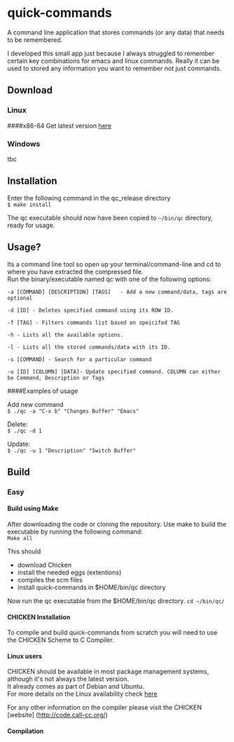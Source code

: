 # quick-commands
A command line application that stores commands (or any data) that needs to be remembered.   

I developed this small app just because I always struggled to remember certain key combinations for emacs and linux commands. Really it can be used to stored any information you want to remember not just commands.

## Download
### Linux
####x86-64
Get latest version [here](https://github.com/Eissek/quick-commands/releases)  

### Windows
tbc

## Installation    
Enter the following command in the qc_release directory   
`$ make install`   

The qc executable should now have been copied to `~/bin/qc` directory, ready for usage.   



## Usage?
Its a command line tool so open up your terminal/command-line and cd to where you have extracted the compressed file.   
Run the binary/executable named qc with one of the following options:   

```
-a [COMMAND] [DESCRIPTION] [TAGS] 	- Add a new command/data, tags are optional  

-d [ID] - Deletes specified command using its ROW ID.  

-f [TAG] - Filters commands list based on speicifed TAG  

-h - Lists all the available options.  

-l - Lists all the stored commands/data with its ID.  

-s [COMMAND] - Search for a particular command   

-u [ID] [COLUMN] [DATA]- Update specified command. COLUMN can either be Command, Description or Tags  
 ```

####Examples of usage   

Add new command  
`$ ./qc -a "C-x b" "Changes Buffer" "Emacs"`   

Delete:   
`$ ./qc -d 1`  

Update:  
`$ ./qc -u 1 "Description" "Switch Buffer"`    



## Build  
### Easy
#### Build using Make
After downloading the code or cloning the repository. Use make to build 
the executable by running the following command:  
`Make all`   

This should
* download Chicken  
* install the needed eggs (extentions)  
* compiles the scm files  
* install quick-commands in $HOME/bin/qc directory  

Now run the qc executable from the $HOME/bin/qc directory.
`cd ~/bin/qc/`

#### CHICKEN Installation
To compile and build quick-commands from scratch you will need to use the CHICKEN Scheme to C Compiler.   
#### Linux users
CHICKEN should be available in most package management systems, although it's not always the latest version.   
It already comes as part of Debian and Ubuntu.   
For more details on the Linux availability check [here](http://wiki.call-cc.org/platforms#linux)  

For any other information on the compiler please visit the CHICKEN [website] (http://code.call-cc.org/)  

#### Compilation






